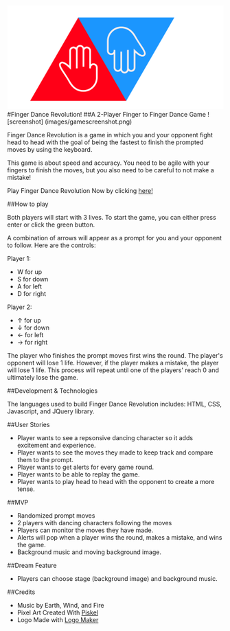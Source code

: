 ![logo](images/logo.png)
#Finger Dance Revolution!
##A 2-Player Finger to Finger Dance Game
![screenshot] (images/gamescreenshot.png)

Finger Dance Revolution is a game in which you and your opponent fight head to head with the goal of being the fastest to finish the prompted moves by using the keyboard. 

This game is about speed and accuracy. You need to be agile with your fingers to finish the moves, but you also need to be careful to not make a mistake!

Play Finger Dance Revolution Now by clicking <a href="https://bluesboymark.github.io/fingerdancerevolution/"> here!</a>

##How to play

Both players will start with 3 lives. To start the game, you can either press enter or click the green button.

A combination of arrows will appear as a prompt for you and your opponent to follow. Here are the controls:

Player 1:

+ W for up
+ S for down
+ A for left
+ D for right

Player 2:

+ ↑ for up
+ ↓ for down
+ ← for left
+ → for right

The player who finishes the prompt moves first wins the round. The player's opponent will lose 1 life. However, if the player makes a mistake, the player will lose 1 life. This process will repeat until one of the players' reach 0 and ultimately lose the game.

##Development & Technologies

The languages used to build Finger Dance Revolution includes: HTML, CSS, Javascript, and JQuery library.

##User Stories

+ Player wants to see a repsonsive dancing character so it adds excitement and experience.
+ Player wants to see the moves they made to keep track and compare them to the prompt.
+ Player wants to get alerts for every game round.
+ Player wants to be able to replay the game.
+ Player wants to play head to head with the opponent to create a more tense.

##MVP

+ Randomized prompt moves
+ 2 players with dancing characters following the moves
+ Players can monitor the moves they have made.
+ Alerts will pop when a player wins the round, makes a mistake, and wins the game.
+ Background music and moving background image.

##Dream Feature

+ Players can choose stage (background image) and background music.

##Credits

+ Music by Earth, Wind, and Fire
+ Pixel Art Created With <a href="http://www.piskelapp.com/" title = "Piksel"> Piskel</a>
+ Logo Made with <a href="http://logomakr.com" title="Logo Maker">Logo Maker</a>
